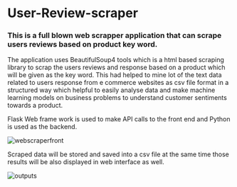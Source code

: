 # User-Review-scraper
### This is a full blown web scrapper application that can scrape users reviews based on product key word. 

The application uses BeautifulSoup4 tools which is a html based scraping library to scrap the users reviews and response based on a product which will be given as the key word.
This had helped to mine lot of the text data related to users response from e commerce websites as csv file format in a structured way which helpful to easily analyse data and make machine learning models on business problems to understand customer sentiments towards a product.

Flask Web frame work is used to make API calls to the front end and Python is used as the backend.

![webscraperfront](https://user-images.githubusercontent.com/53367536/110211634-875efc80-7ebd-11eb-933b-8576128ab03f.JPG)

Scraped data will be stored and saved into a csv file at the same time those results will be also displayed in web interface as well.

![outputs](https://user-images.githubusercontent.com/53367536/110211729-f0df0b00-7ebd-11eb-87ff-243a228f8d64.JPG)
